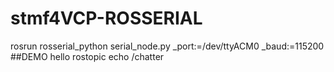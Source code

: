 # stmf4VCP-ROSSERIAL
rosrun rosserial_python serial_node.py _port:=/dev/ttyACM0 _baud:=115200
##DEMO
  hello
  rostopic echo /chatter